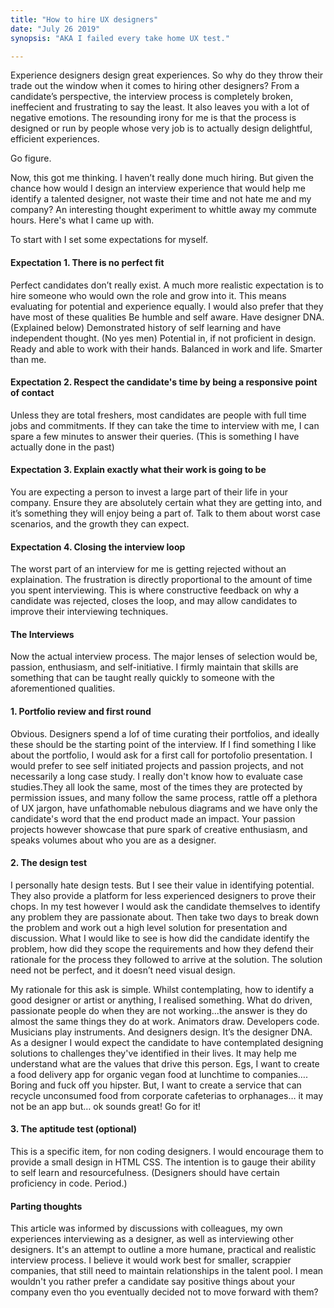 ```yaml
---
title: "How to hire UX designers"
date: "July 26 2019"
synopsis: "AKA I failed every take home UX test."

---
```


Experience designers design great experiences. So why do they throw their trade out the window when it comes to hiring other designers? From a candidate’s perspective, the interview process is completely broken, ineffecient and frustrating to say the least. It also leaves you with a lot of negative emotions.
The resounding irony for me is that the process is designed or run by people whose very job is to actually design delightful, efficient experiences.

Go figure.

Now, this got me thinking. I haven’t really done much hiring. But given the chance how would I design an interview experience that would help me identify a talented designer, not waste their time and not hate me and my company? An interesting thought experiment to whittle away my commute hours. Here's what I came up with.

To start with I set some expectations for myself.

#### Expectation 1. There is no perfect fit
Perfect candidates don’t really exist. A much more realistic expectation is to hire someone who would own the role and grow into it. This means evaluating for potential and experience equally. I would also prefer that they have most of these qualities
Be humble and self aware.
Have designer DNA. (Explained below)
Demonstrated history of self learning and have independent thought. (No yes men)
Potential in, if not proficient in design.
Ready and able to work with their hands.
Balanced in work and life.
Smarter than me.


#### Expectation 2. Respect the candidate's time by being a responsive point of contact
Unless they are total freshers, most candidates are people with full time jobs and commitments. If they can take the time to interview with me, I can spare a few minutes to answer their queries. (This is something I have actually done in the past)

#### Expectation 3. Explain exactly what their work is going to be
You are expecting a person to invest a large part of their life in your company. Ensure they are absolutely certain what they are getting into, and it’s something they will enjoy being a part of. Talk to them about worst case scenarios, and the growth they can expect.

####  Expectation 4. Closing the interview loop
The worst part of an interview for me is getting rejected without an explaination. The frustration is directly proportional to the amount of time you spent interviewing. This is where constructive feedback on why a candidate was rejected, closes the loop, and may allow candidates to improve their interviewing techniques.

#### The Interviews
Now the actual interview process. The major lenses of selection would be, passion, enthusiasm, and self-initiative. I firmly maintain that skills are something that can be taught really quickly to someone with the aforementioned qualities.

#### 1. Portfolio review and first round
Obvious. Designers spend a lof of time curating their portfolios, and ideally these should be the starting point of the interview. If I find something I like about the portfolio, I would ask for a first call for portofolio presentation. I would prefer to see self initiated projects and passion projects, and not necessarily a long case study. I really don't know how to evaluate case studies.They all look the same, most of the times they are protected by permission issues, and many follow the same process, rattle off a plethora of UX jargon, have unfathomable nebulous diagrams and we have only the candidate's word that the end product made an impact. Your passion projects however showcase that pure spark of creative enthusiasm, and speaks volumes about who you are as a designer.

#### 2. The design test
I personally hate design tests. But I see their value in identifying potential. They also provide a platform for less experienced designers to prove their chops. In my test however I would ask the candidate themselves to identify any problem they are passionate about. Then take two days to break down the problem and work out a high level solution for presentation and discussion. What I would like to see is how did the candidate identify the problem, how did they scope the requirements and how they defend their rationale for the process they followed to arrive at the solution. The solution need not be perfect, and it doesn’t need visual design.

My rationale for this ask is simple. Whilst contemplating, how to identify a good designer or artist or anything, I realised something. What do driven, passionate people do when they are not working...the answer is they do almost the same things they do at work. Animators draw. Developers code. Musicians play instruments. And designers design. It’s the designer DNA. As a designer I would expect the candidate to have contemplated designing solutions to challenges they've identified in their lives. It may help me understand what are the values that drive this person. Egs, I want to create a food delivery app for organic vegan food at lunchtime to companies…. Boring and fuck off you hipster. But, I want to create a service that can recycle unconsumed food from corporate cafeterias to orphanages… it may not be an app but… ok sounds great! Go for it!

#### 3. The aptitude test (optional)
This is a specific item, for non coding designers. I would encourage them to provide a small design in HTML CSS. The intention is to gauge their ability to self learn and resourcefulness. (Designers should have certain proficiency in code. Period.)

#### Parting thoughts
This article was informed by discussions with colleagues, my own experiences interviewing as a designer, as well as interviewing other designers. It's an attempt to outline a more humane, practical and realistic interview process. I believe it would work best for smaller, scrappier companies, that still need to maintain relationships in the talent pool. I mean wouldn't you rather prefer a candidate say positive things about your company even tho you eventually decided not to move forward with them?


